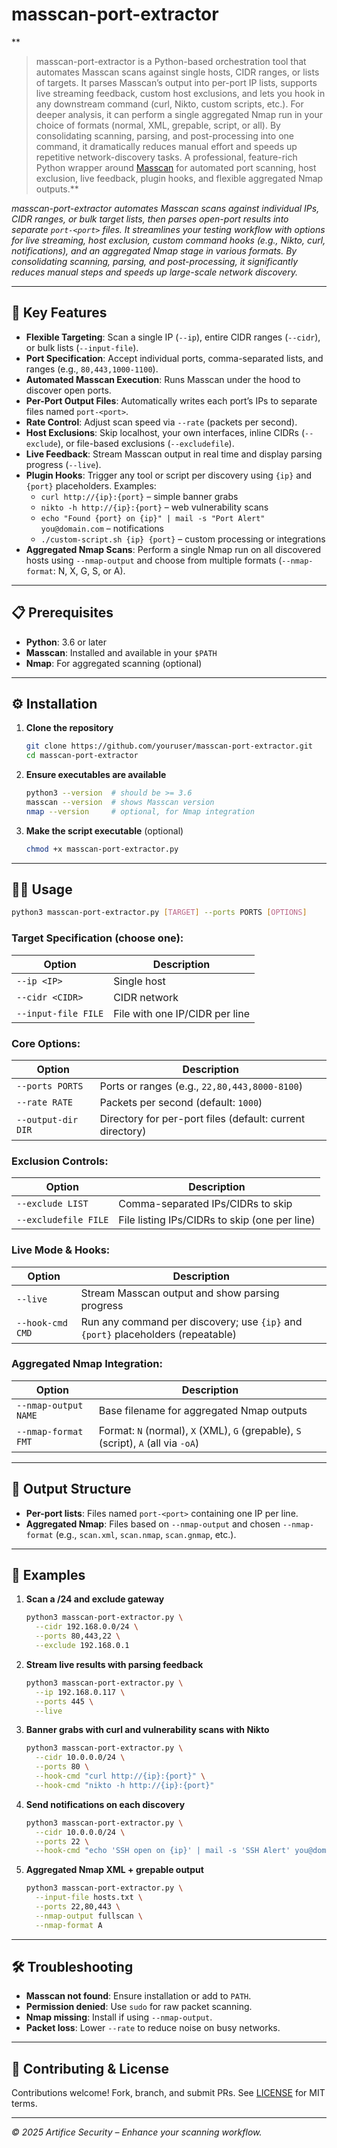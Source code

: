 # masscan-port-extractor

**

> masscan-port-extractor is a Python-based orchestration tool that automates Masscan scans against single hosts, CIDR ranges, or lists of targets. It parses Masscan’s output into per-port IP lists, supports live streaming feedback, custom host exclusions, and lets you hook in any downstream command (curl, Nikto, custom scripts, etc.). For deeper analysis, it can perform a single aggregated Nmap run in your choice of formats (normal, XML, grepable, script, or all). By consolidating scanning, parsing, and post-processing into one command, it dramatically reduces manual effort and speeds up repetitive network-discovery tasks.
A professional, feature-rich Python wrapper around [Masscan](https://github.com/robertdavidgraham/masscan) for automated port scanning, host exclusion, live feedback, plugin hooks, and flexible aggregated Nmap outputs.**

_masscan-port-extractor automates Masscan scans against individual IPs, CIDR ranges, or bulk target lists, then parses open-port results into separate `port-<port>` files. It streamlines your testing workflow with options for live streaming, host exclusion, custom command hooks (e.g., Nikto, curl, notifications), and an aggregated Nmap stage in various formats. By consolidating scanning, parsing, and post-processing, it significantly reduces manual steps and speeds up large-scale network discovery._

---

## 🚀 Key Features

- **Flexible Targeting**: Scan a single IP (`--ip`), entire CIDR ranges (`--cidr`), or bulk lists (`--input-file`).
- **Port Specification**: Accept individual ports, comma-separated lists, and ranges (e.g., `80,443,1000-1100`).
- **Automated Masscan Execution**: Runs Masscan under the hood to discover open ports.
- **Per-Port Output Files**: Automatically writes each port’s IPs to separate files named `port-<port>`.
- **Rate Control**: Adjust scan speed via `--rate` (packets per second).
- **Host Exclusions**: Skip localhost, your own interfaces, inline CIDRs (`--exclude`), or file-based exclusions (`--excludefile`).
- **Live Feedback**: Stream Masscan output in real time and display parsing progress (`--live`).
- **Plugin Hooks**: Trigger any tool or script per discovery using `{ip}` and `{port}` placeholders. Examples:
  - `curl http://{ip}:{port}` – simple banner grabs
  - `nikto -h http://{ip}:{port}` – web vulnerability scans
  - `echo "Found {port} on {ip}" | mail -s "Port Alert" you@domain.com` – notifications
  - `./custom-script.sh {ip} {port}` – custom processing or integrations
- **Aggregated Nmap Scans**: Perform a single Nmap run on all discovered hosts using `--nmap-output` and choose from multiple formats (`--nmap-format`: N, X, G, S, or A).

---

## 📋 Prerequisites

- **Python**: 3.6 or later
- **Masscan**: Installed and available in your `$PATH`
- **Nmap**: For aggregated scanning (optional)

---

## ⚙️ Installation

1. **Clone the repository**

   ```bash
   git clone https://github.com/youruser/masscan-port-extractor.git
   cd masscan-port-extractor
   ```

2. **Ensure executables are available**

   ```bash
   python3 --version  # should be >= 3.6
   masscan --version  # shows Masscan version
   nmap --version     # optional, for Nmap integration
   ```

3. **Make the script executable** (optional)

   ```bash
   chmod +x masscan-port-extractor.py
   ```

---

## 🏃‍♂️ Usage

```bash
python3 masscan-port-extractor.py [TARGET] --ports PORTS [OPTIONS]
```

### Target Specification (choose one):

| Option               | Description                   |
|----------------------|-------------------------------|
| `--ip <IP>`          | Single host                   |
| `--cidr <CIDR>`      | CIDR network                  |
| `--input-file FILE`  | File with one IP/CIDR per line|

### Core Options:

| Option              | Description                                                   |
|---------------------|---------------------------------------------------------------|
| `--ports PORTS`     | Ports or ranges (e.g., `22,80,443,8000-8100`)                |
| `--rate RATE`       | Packets per second (default: `1000`)                          |
| `--output-dir DIR`  | Directory for per-port files (default: current directory)     |

### Exclusion Controls:

| Option              | Description                                                   |
|---------------------|---------------------------------------------------------------|
| `--exclude LIST`    | Comma-separated IPs/CIDRs to skip                             |
| `--excludefile FILE`| File listing IPs/CIDRs to skip (one per line)                 |

### Live Mode & Hooks:

| Option            | Description                                                                     |
|-------------------|---------------------------------------------------------------------------------|
| `--live`          | Stream Masscan output and show parsing progress                                  |
| `--hook-cmd CMD`  | Run any command per discovery; use `{ip}` and `{port}` placeholders (repeatable) |

### Aggregated Nmap Integration:

| Option               | Description                                                                             |
|----------------------|-----------------------------------------------------------------------------------------|
| `--nmap-output NAME` | Base filename for aggregated Nmap outputs                                               |
| `--nmap-format FMT`  | Format: `N` (normal), `X` (XML), `G` (grepable), `S` (script), `A` (all via `-oA`)       |

---

## 📂 Output Structure

- **Per-port lists**: Files named `port-<port>` containing one IP per line.
- **Aggregated Nmap**: Files based on `--nmap-output` and chosen `--nmap-format` (e.g., `scan.xml`, `scan.nmap`, `scan.gnmap`, etc.).

---

## 🔧 Examples

1. **Scan a /24 and exclude gateway**
   ```bash
   python3 masscan-port-extractor.py \
     --cidr 192.168.0.0/24 \
     --ports 80,443,22 \
     --exclude 192.168.0.1
   ```

2. **Stream live results with parsing feedback**
   ```bash
   python3 masscan-port-extractor.py \
     --ip 192.168.0.117 \
     --ports 445 \
     --live
   ```

3. **Banner grabs with curl and vulnerability scans with Nikto**
   ```bash
   python3 masscan-port-extractor.py \
     --cidr 10.0.0.0/24 \
     --ports 80 \
     --hook-cmd "curl http://{ip}:{port}" \
     --hook-cmd "nikto -h http://{ip}:{port}"  
   ```

4. **Send notifications on each discovery**
   ```bash
   python3 masscan-port-extractor.py \
     --cidr 10.0.0.0/24 \
     --ports 22 \
     --hook-cmd "echo 'SSH open on {ip}' | mail -s 'SSH Alert' you@domain.com"  
   ```

5. **Aggregated Nmap XML + grepable output**
   ```bash
   python3 masscan-port-extractor.py \
     --input-file hosts.txt \
     --ports 22,80,443 \
     --nmap-output fullscan \
     --nmap-format A
   ```

---

## 🛠️ Troubleshooting

- **Masscan not found**: Ensure installation or add to `PATH`.
- **Permission denied**: Use `sudo` for raw packet scanning.
- **Nmap missing**: Install if using `--nmap-output`.
- **Packet loss**: Lower `--rate` to reduce noise on busy networks.

---

## 🤝 Contributing & License

Contributions welcome! Fork, branch, and submit PRs. See [LICENSE](LICENSE) for MIT terms.

---

*© 2025 Artifice Security – Enhance your scanning workflow.*
